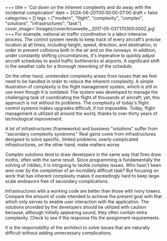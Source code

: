+++
title = 'Cut down on the inherent complexity and do away with the incidental complication'
date = 2024-06-20T00:00:00-07:00
draft = false
categories = []
tags = ["modern", "flight", "complexity", "complex", "solutions", "infrastructures", "task"]
cover_image='/images/cover/knoxwelle__2017-05-03T170300.000Z.jpg'
+++
For example, national air traffic coordination is a labor-intensive process. The control system needs to keep track of every aircraft's precise location at all times, including height, speed, direction, and destination, in order to prevent collisions both in the air and on the runways. In addition, under constantly shifting circumstances, it's imperative to quickly adjust aircraft schedules to avoid traffic bottlenecks at airports. A significant shift in the weather calls for a thorough reworking of the schedule. 

On the other hand, unintended complexity arises from issues that we feel need to be handled in order to reduce the inherent complexity. A simple illustration of complexity is the flight management system, which is still in use even though it is outdated. The system was developed to manage the challenging task of coordinating the flight of thousands of aircraft; yet, this approach is not without its problems. The complexity of today's flight control systems makes upgrades difficult, if not impossible. Today, flight management is utilized all around the world, thanks to over thirty years of technological improvement. 

A lot of infrastructures (frameworks) and business "solutions" suffer from "secondary complexity syndrome." Real gains come from infrastructures designed to solve specific, limited problems; overly complicated infrastructures, on the other hand, make matters worse.

Complex solutions tend to draw developers in the same way that fires draw moths, often with the same result. Since programming is fundamentally the solving of riddles, it is intriguing to tackle complex issues. Who hasn't been won over by the completion of an incredibly difficult task? But focusing on work that has inherent complexity makes it exceedingly hard to keep large-scale endeavors free of secondary complications. 

Infrastructures with a working code are better than those with ivory towers. Compare the amount of code intended to achieve the present goal with that which only serves to enable user interaction with the application. The solutions provided by the developers should be utilized with caution because, although initially appearing sound, they often contain extra complexity. Check to see if the response fits the assignment requirements. 

It is the responsibility of the architect to solve issues that are naturally difficult without adding unnecessary complications.
